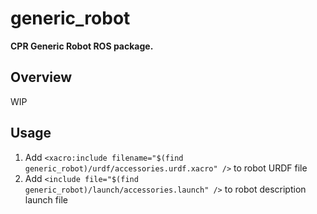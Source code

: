 # generic_robot
**CPR Generic Robot ROS package.**

## Overview
WIP

## Usage
1. Add `<xacro:include filename="$(find generic_robot)/urdf/accessories.urdf.xacro" />` to robot URDF file
2. Add `<include file="$(find generic_robot)/launch/accessories.launch" />` to robot description launch file
